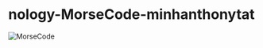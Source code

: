 # nology-MorseCode-minhanthonytat
![MorseCode](https://github.com/callmepho/nology-MorseCode-minhanthonytat/assets/47295382/f9b24a46-9bf5-4d4c-8a87-1511d12e5af7)
